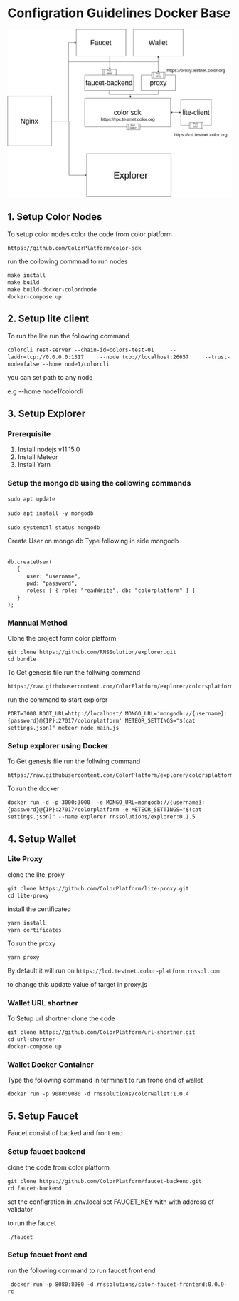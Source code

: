 # Configration Guidelines Docker Base




![Color Architecure](colorArchitecure.jpg)





## 1. Setup Color Nodes

To setup color nodes color the code from color platform
```
https://github.com/ColorPlatform/color-sdk

```
run the collowing commnad to run nodes 
```
make install
make build
make build-docker-colordnode
docker-compose up
```


## 2. Setup lite client

To run the lite run the following command
```
colorcli rest-server --chain-id=colors-test-01     --laddr=tcp://0.0.0.0:1317     --node tcp://localhost:26657     --trust-node=false --home node1/colorcli

```
you can set path to any node 

e.g --home node1/colorcli



## 3. Setup Explorer

### Prerequisite
1. Install nodejs v11.15.0
2. Install Meteor 
3. Install Yarn


### Setup the mongo db using the collowing commands

```
sudo apt update

sudo apt install -y mongodb

sudo systemctl status mongodb
```
Create User on mongo db
Type following in side mongodb
```

db.createUser(
   {
      user: "username",
      pwd: "password",
      roles: [ { role: "readWrite", db: "colorplatform" } ]
   }
);
```

### Mannual Method

Clone the project form color platform

```
git clone https://github.com/RNSSolution/explorer.git
cd bundle
```

To Get genesis file run the follwing command
```
https://raw.githubusercontent.com/ColorPlatform/explorer/colorsplatform/development/settings.json
```

run the command to start explorer
```
PORT=3000 ROOT_URL=http://localhost/ MONGO_URL='mongodb://{username}:{password}@{IP}:27017/colorplatform' METEOR_SETTINGS="$(cat settings.json)" meteor node main.js
```



### Setup explorer using Docker

To Get genesis file run the follwing command
```
https://raw.githubusercontent.com/ColorPlatform/explorer/colorsplatform/development/settings.json
```
To run the docker 
```
docker run -d -p 3000:3000  -e MONGO_URL=mongodb://{username}:{password}@{IP}:27017/colorplatform -e METEOR_SETTINGS="$(cat settings.json)" --name explorer rnssolutions/explorer:0.1.5
```



## 4. Setup Wallet

### Lite Proxy

clone the lite-proxy

```
git clone https://github.com/ColorPlatform/lite-proxy.git
cd lite-proxy
```
install the certificated 
```
yarn install
yarn certificates
```
To run the proxy

```
yarn proxy
```

By default it will run on ```https://lcd.testnet.color-platform.rnssol.com```

to change this update value of target in proxy.js


### Wallet URL shortner

To Setup url shortner clone the code

```
git clone https://github.com/ColorPlatform/url-shortner.git
cd url-shortner
docker-compose up
```

### Wallet Docker Container

Type the following command in terminalt to run frone end of wallet

```
docker run -p 9080:9080 -d rnssolutions/colorwallet:1.0.4

```


## 5. Setup Faucet

Faucet consist of backed and front end 

### Setup faucet backend


clone the code from color platform


```
git clone https://github.com/ColorPlatform/faucet-backend.git
cd faucet-backend
```

set the configration in .env.local
set FAUCET_KEY with with address of validator 

to run the faucet 
```
./faucet
```

### Setup facuet front end 


run the following command to run faucet front end 

```
 docker run -p 8080:8080 -d rnssolutions/color-faucet-frontend:0.0.9-rc
```












